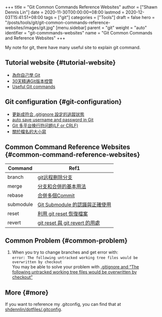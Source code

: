 +++
title = "Git Common Commands Reference Websites"
author = ["Shawn Dennis Lin"]
date = 2020-11-30T00:00:00+08:00
lastmod = 2020-12-03T15:41:51+08:00
tags = ["git"]
categories = ["Tools"]
draft = false
hero = "/posts/tools/git/git-common-commands-reference-websites/images/git.jpg"
[menu.sidebar]
  parent = "git"
  weight = "auto"
  identifier = "git-commmands-websites"
  name = "Git Common Commands and Reference Websites"
+++

My note for git, there have many useful site to explain git command.  

<!--more-->


## Tutorial website {#tutorial-website}

-   [為你自己學 Git](https://gitbook.tw/)
-   [30天精通Git版本控管](https://ithelp.ithome.com.tw/users/20004901/ironman/525)
-   [Useful Git commands](https://docs.gitlab.com/ee/topics/git/useful%5Fgit%5Fcommands.html)


## Git configuration {#git-configuration}

-   [更新成符合 .gitignore 設定的追蹤狀態](https://blog.poychang.net/gitignore-and-delete-untracked-files/)
-   [auto save username and password in Git](https://stackoverflow.com/questions/35942754/how-to-save-username-and-password-in-git)
-   [Git 多平台换行符问题(LF or CRLF)](https://kuanghy.github.io/2017/03/19/git-lf-or-crlf)
-   [關於檔名的大小寫](https://gitbook.tw/posts/2018-06-05-case-sensitive)


## Common Command Reference Websites {#common-command-reference-websites}

| Command   | Ref1                                                                                                                                                                                                                                                    |
|-----------|---------------------------------------------------------------------------------------------------------------------------------------------------------------------------------------------------------------------------------------------------------|
| branch    | [git远程删除分支](https://blog.csdn.net/qq%5F16885135/article/details/52777871)                                                                                                                                                                         |
| merge     | [分支和合併的基本用法](https://git-scm.com/book/zh-tw/v2/%E4%BD%BF%E7%94%A8-Git-%E5%88%86%E6%94%AF-%E5%88%86%E6%94%AF%E5%92%8C%E5%90%88%E4%BD%B5%E7%9A%84%E5%9F%BA%E6%9C%AC%E7%94%A8%E6%B3%95)                                                          |
| rebase    | [合併多個Commit](https://gitbook.tw/chapters/rewrite-history/merge-multiple-commits-to-one-commit.html)                                                                                                                                                 |
| submodule | [Git Submodule 的認識與正確使用](https://jhjguxin.github.io/blog/2012/04/19/git-submodule-de-ren-shi-yu-zheng-que-shi-yong-!/)                                                                                                                          |
| reset     | [利用 git reset 恢復檔案](https://blog.wu-boy.com/2010/08/git-%E7%89%88%E6%9C%AC%E6%8E%A7%E5%88%B6%EF%BC%9A%E5%88%A9%E7%94%A8-git-reset-%E6%81%A2%E5%BE%A9%E6%AA%94%E6%A1%88%E3%80%81%E6%9A%AB%E5%AD%98%E7%8B%80%E6%85%8B%E3%80%81commit-%E8%A8%8A%E6%81%AF/) |
| revert    | [git reset 與 git revert 的用處](https://bigboys-me.medium.com/%E8%AE%93%E4%BD%A0%E7%9A%84%E4%BB%A3%E7%A2%BC%E5%9B%9E%E5%88%B0%E9%81%8E%E5%8E%BB-git-reset-%E8%88%87-git-revert-%E7%9A%84%E7%94%A8%E8%99%95-6ba4b7545690)                               |


## Common Problem {#common-problem}

1.  When you try to change branches and get error with:  
    `error: The following untracked working tree files would be overwritten by checkout`  
    You may be able to solve your problem with [.gitignore and “The following untracked working tree files would be overwritten by checkout”](https://stackoverflow.com/questions/4858047/gitignore-and-the-following-untracked-working-tree-files-would-be-overwritten/14228841#14228841?newreg=7b0ffcab0a8e43eb9ad7c49c16295f14)


## More {#more}

If you want to reference my .gitconfig, you can find that at [shdennlin/dotfiles/.gitconfig](https://github.com/shdennlin/dotfiles/blob/main/.gitconfig).
